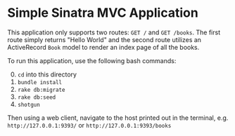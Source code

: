 # Simple Sinatra MVC Application

This application only supports two routes: `GET /` and `GET /books`.  The first route simply returns "Hello World" and the second route utilizes an ActiveRecord `Book` model to render an index page of all the books.

To run this application, use the following bash commands:

0. `cd` into this directory
1. `bundle install`
2. `rake db:migrate`
3. `rake db:seed`
4. `shotgun`

Then using a web client, navigate to the host printed out in the terminal, e.g. `http://127.0.0.1:9393/` or `http://127.0.0.1:9393/books`
